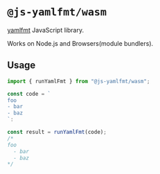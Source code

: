 # `@js-yamlfmt/wasm`

[yamlfmt](https://github.com/google/yamlfmt) JavaScript library.

Works on Node.js and Browsers(module bundlers).

## Usage

```js
import { runYamlFmt } from "@js-yamlfmt/wasm";

const code = `
foo
- bar
- baz
`:

const result = runYamlFmt(code);
/*
foo
  - bar
  - baz
*/
```
